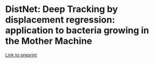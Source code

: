 # DistNet: Deep Tracking by displacement regression: application to bacteria growing in the __Mother Machine__

[Link to preprint](https://arxiv.org/abs/2003.07790)
